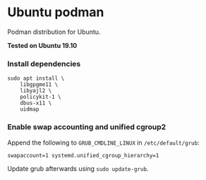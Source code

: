 # Ubuntu podman

Podman distribution for Ubuntu.

**Tested on Ubuntu 19.10**

### Install dependencies

```
sudo apt install \
    libgpgme11 \
    libyajl2 \
    policykit-1 \
    dbus-x11 \
    uidmap
```

### Enable swap accounting and unified cgroup2

Append the following to `GRUB_CMDLINE_LINUX` in `/etc/default/grub`:

    swapaccount=1 systemd.unified_cgroup_hierarchy=1

Update grub afterwards using `sudo update-grub`.
